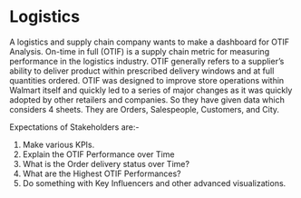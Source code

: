 # Logistics

A logistics and supply chain company wants to make a dashboard for OTIF Analysis. 
On-time in full (OTIF) is a supply chain metric for measuring performance in the logistics industry. OTIF generally refers to a supplier’s ability to deliver product within prescribed delivery windows and at full quantities ordered.
OTIF was designed to improve store operations within Walmart itself and quickly led to a series of major changes as it was quickly adopted by other retailers and companies.
So they have given data which considers 4 sheets. They are Orders, Salespeople, Customers, and City. 

Expectations of Stakeholders are:-
1.	Make various KPIs.
2.	Explain the OTIF Performance over Time
3.	What is the Order delivery status over Time?
4.	What are the Highest OTIF Performances?
5.	Do something with Key Influencers and other advanced visualizations.

